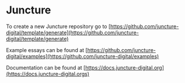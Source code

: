 # Juncture

To create a new Juncture repository go to [https://github.com/juncture-digital/template/generate](https://github.com/juncture-digital/template/generate)

Example essays can be found at [https://github.com/juncture-digital/examples](https://github.com/juncture-digital/examples)

Documentation can be found at [https://docs.juncture-digital.org](https://docs.juncture-digital.orgs)